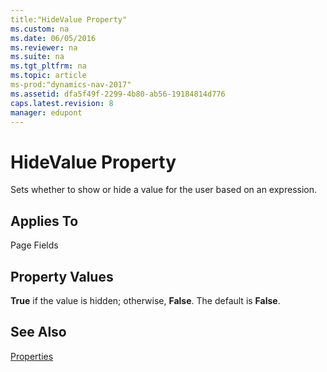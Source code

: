 ```yaml
---
title:"HideValue Property"
ms.custom: na
ms.date: 06/05/2016
ms.reviewer: na
ms.suite: na
ms.tgt_pltfrm: na
ms.topic: article
ms-prod:"dynamics-nav-2017"
ms.assetid: dfa5f49f-2299-4b80-ab56-19184814d776
caps.latest.revision: 8
manager: edupont
---
```

# HideValue Property
Sets whether to show or hide a value for the user based on an expression.  
  
## Applies To  
 Page Fields  
  
## Property Values  
 **True** if the value is hidden; otherwise, **False**. The default is **False**.  
  
## See Also  
 [Properties](Properties.md)